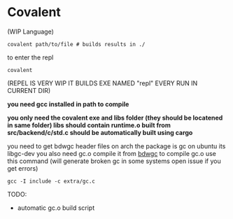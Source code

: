 # Covalent
(WIP Language)
```
covalent path/to/file # builds results in ./
```

to enter the repl
```
covalent
```
(REPEL IS VERY WIP IT BUILDS EXE NAMED "repl" EVERY RUN IN CURRENT DIR)

**you need gcc installed in path to compile**

**you only need the covalent exe and libs folder (they should be locatened in same folder) libs should contain runtime.o built from src/backend/c/std.c should be automatically built using cargo**

you need to get bdwgc header files on arch the package is gc on ubuntu its libgc-dev 
you also need gc.o compile it from [bdwgc](https://github.com/ivmai/bdwgc)
to compile gc.o use this command (will generate broken gc in some systems open issue if you get errors) 
```
gcc -I include -c extra/gc.c
```
TODO:
- automatic gc.o build script
